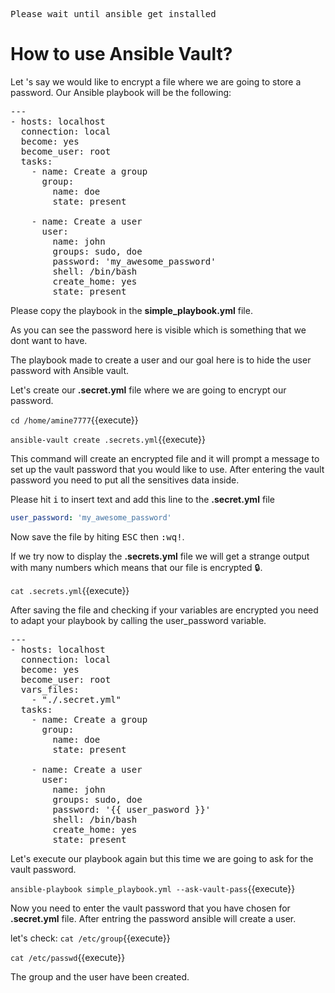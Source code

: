  <kbd>Please wait until ansible get installed</kbd>

# How to use Ansible Vault?

Let 's say we would like to encrypt a file where we are going to store a password. Our Ansible playbook will be the following:

<pre class="file" data-target="clipboard">
---
- hosts: localhost
  connection: local
  become: yes
  become_user: root
  tasks:
    - name: Create a group
      group:
        name: doe
        state: present

    - name: Create a user
      user:
        name: john
        groups: sudo, doe
        password: 'my_awesome_password'
        shell: /bin/bash
        create_home: yes
        state: present
</pre>

Please copy the playbook in the  **simple_playbook.yml** file.

As you can see the password here is visible which is something that we dont want to have.

The playbook made to  create a user and our goal here is to hide the user password with Ansible vault.

Let's create our **.secret.yml** file where we are going to encrypt our password.

`cd /home/amine7777`{{execute}}

`ansible-vault create .secrets.yml`{{execute}}

This command will create an encrypted file and it will prompt a message to set up the vault password that you would like to use. After entering the vault password you need to put all the sensitives data inside.

Please hit  <kbd>i</kbd> to insert text and add this line to the **.secret.yml** file 

```yaml
user_password: 'my_awesome_password'

```
Now save the file by hiting 
 <kbd>ESC</kbd>  then <kbd>:wq!</kbd>.

If we try now to display the **.secrets.yml** file we will get a strange output with many numbers which means that our file is encrypted :lock:.

`cat .secrets.yml`{{execute}}

After saving the file and checking if your variables are encrypted you need to adapt your playbook by calling the user_password variable.

<pre class="file" data-target="clipboard">
---
- hosts: localhost
  connection: local
  become: yes
  become_user: root
  vars_files:
    - "./.secret.yml"
  tasks:
    - name: Create a group
      group:
        name: doe
        state: present

    - name: Create a user
      user:
        name: john
        groups: sudo, doe
        password: '{{ user_pasword }}'
        shell: /bin/bash
        create_home: yes
        state: present
</pre>


Let's execute our playbook again but this time we are going to ask for the vault password.

`ansible-playbook simple_playbook.yml --ask-vault-pass`{{execute}}

Now you need to enter the vault password that you have chosen for **.secret.yml** file. After entring the password ansible will create a user.

let's check:
`cat /etc/group`{{execute}}

`cat /etc/passwd`{{execute}}

The group and the user have been created.





 
